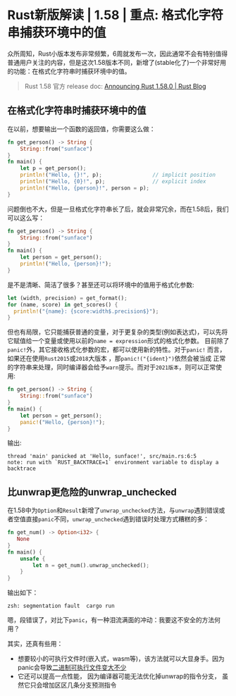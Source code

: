 # Rust新版解读 | 1.58 | 重点: 格式化字符串捕获环境中的值

众所周知，Rust小版本发布非常频繁，6周就发布一次，因此通常不会有特别值得普通用户关注的内容，但是这次1.58版本不同，新增了(stable化了)一个非常好用的功能：在格式化字符串时捕获环境中的值。

> Rust 1.58 官方 release doc:  [Announcing Rust 1.58.0 | Rust Blog](https://blog.rust-lang.org/2022/01/13/Rust-1.58.0.html)

## 在格式化字符串时捕获环境中的值

在以前，想要输出一个函数的返回值，你需要这么做：
```rust
fn get_person() -> String {
    String::from("sunface")
}
fn main() {
    let p = get_person();
    println!("Hello, {}!", p);                // implicit position
    println!("Hello, {0}!", p);               // explicit index
    println!("Hello, {person}!", person = p);
}
```
问题倒也不大，但是一旦格式化字符串长了后，就会非常冗余，而在1.58后，我们可以这么写：
```rust
fn get_person() -> String {
    String::from("sunface")
}
fn main() {
    let person = get_person();
    println!("Hello, {person}!");
}
```
是不是清晰、简洁了很多？甚至还可以将环境中的值用于格式化参数:
```rust
let (width, precision) = get_format();
for (name, score) in get_scores() {
  println!("{name}: {score:width$.precision$}");
}
```
但也有局限，它只能捕获普通的变量，对于更复杂的类型(例如表达式)，可以先将它赋值给一个变量或使用以前的`name = expression`形式的格式化参数。
目前除了`panic!`外，其它接收格式化参数的宏，都可以使用新的特性。对于`panic!` 而言，如果还在使用`Rust2015`或`2018`大版本 ，那`panic!("{ident}")`依然会被当成 正常的字符串来处理，同时编译器会给予`warn`提示。而对于`2021版本`，则可以正常使用:
```rust
fn get_person() -> String {
    String::from("sunface")
}
fn main() {
    let person = get_person();
    panic!("Hello, {person}!");
}
```

输出:
```console
thread 'main' panicked at 'Hello, sunface!', src/main.rs:6:5
note: run with `RUST_BACKTRACE=1` environment variable to display a backtrace
```

## 比unwrap更危险的unwrap_unchecked

在1.58中为`Option`和`Result`新增了`unwrap_unchecked`方法，与`unwrap`遇到错误或者空值直接`panic`不同，`unwrap_unchecked`遇到错误时处理方式糟糕的多：
```rust
fn get_num() -> Option<i32> {
   None
}
fn main() {
    unsafe {
        let n = get_num().unwrap_unchecked();
    }
}
```

输出如下：
```console
zsh: segmentation fault  cargo run
```

嗯，段错误了，对比下`panic`，有一种泪流满面的冲动：我要这不安全的方法何用？ 

其实，还真有些用：

- 想要较小的可执行文件时(嵌入式，wasm等)，该方法就可以大显身手。因为panic会导致[二进制可执行文件变大不少](https://zhuanlan.zhihu.com/p/445465092)
- 它还可以提高一点性能， 因为编译器可能无法优化掉unwrap的指令分支， 虽然它只会增加区区几条分支预测指令